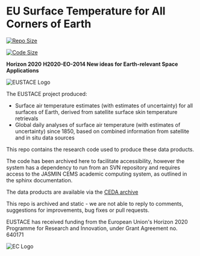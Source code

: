 # EU Surface Temperature for All Corners of Earth


[![Repo Size](https://img.shields.io/github/repo-size/eustace-data/eustace-system.svg)](https://github.com/repo-size/eustace-data/eustace-system) 

[![Code Size](https://img.shields.io/github/languages/code-size/eustace-data/eustace-system.svg)](https://github.com/languages/code-size/eustace-data/eustace-system)


**Horizon 2020**
**H2020-EO-2014 New ideas for Earth-relevant Space Applications**

![EUSTACE Logo](/images/eustace.jpg)

The EUSTACE project produced:

* Surface air temperature estimates (with estimates of uncertainty) for all surfaces of Earth, derived from satellite surface skin temperature retrievals
* Global daily analyses of surface air temperature (with estimates of uncertainty) since 1850, based on combined information from satellite and in situ data sources

This repo contains the research code used to produce these data products.

The code has been archived here to facilitate accessibility, however the system has a dependency to run from an SVN repository and requires access to the JASMIN CEMS academic computing system, as outlined in the sphinx documentation.

The data products are available via the [CEDA archive](https://catalogue.ceda.ac.uk/uuid/a52b2cc065a847b8a77a93896880349f)

This repo is archived and static - we are not able to reply to comments, suggestions for improvements, bug fixes or pull requests.

EUSTACE has received funding from the European Union's Horizon 2020 Programme for Research and Innovation, under Grant Agreement no. 640171

![EC Logo](/images/logo-ce-horizontal-en-quadri-hr.jpg)
